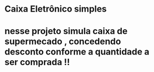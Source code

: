 # Caixa Eletrônico simples 
# nesse projeto simula caixa de supermecado , concedendo desconto conforme a   quantidade a ser comprada !!

